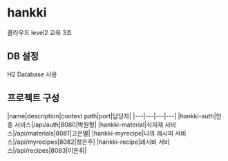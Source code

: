 # hankki
클라우드 level2 교육 3조

## DB 설정
H2 Database 사용

## 프로젝트 구성
|name|description|context path|port|담당자|
|---|---|---|---|
|hankki-auth|인증 서비스|/api/auth|8080|박원형|
|hankki-material|식자재 서비스|/api/materials|8081|고은별|
|hankki-myrecipe|나의 레시피 서비스|/api/myrecipes|8082|정은주|
|hankki-recipe|레시비 서비스|/api/recipes|8083|이돈휘|